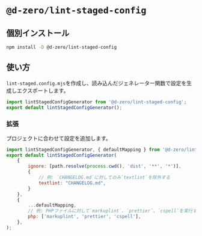 # `@d-zero/lint-staged-config`

## 個別インストール

```sh
npm install -D @d-zero/lint-staged-config
```

## 使い方

`lint-staged.config.mjs`を作成し、読み込んだジェネレーター関数で設定を生成しエクスポートします。

```js
import lintStagedConfigGenerator from '@d-zero/lint-staged-config';
export default lintStagedConfigGenerator();
```

### 拡張

プロジェクトに合わせて設定を追加します。

```js
import lintStagedConfigGenerator, { defaultMapping } from '@d-zero/lint-staged-config';
export default lintStagedConfigGenerator(
	{
		ignore: [path.resolve(process.cwd(), 'dist', '**', '*')],
		{
			// 例: `CHANGELOG.md`に対してのみ`textlint`を除外する
			textlint: "CHANGELOG.md",
		}
	},
	{
		...defaultMapping,
		// 例: PHPファイルに対して`markuplint`、`prettier`、`cspell`を実行する
		php: ['markuplint', 'prettier', 'cspell'],
	},
);
```
